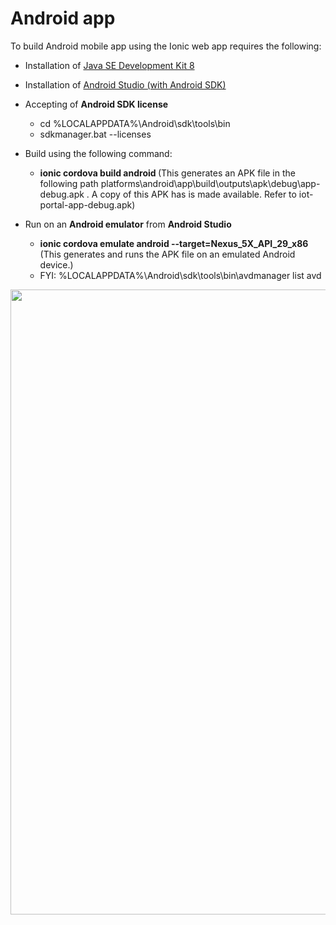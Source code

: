 # Android app

To build Android mobile app using the Ionic web app requires the following:

- Installation of [Java SE Development Kit 8](https://www.oracle.com/technetwork/java/javase/downloads/jdk8-downloads-2133151.html)
- Installation of [Android Studio (with Android SDK)](https://developer.android.com/studio)
- Accepting of <b>Android SDK license</b>

  - cd %LOCALAPPDATA%\Android\sdk\tools\bin
  - sdkmanager.bat --licenses
  
- Build using the following command: 

  - <b> ionic cordova build android </b>
    (This generates an APK file in the following path platforms\android\app\build\outputs\apk\debug\app-debug.apk . A copy of this APK has is made available. Refer to iot-portal-app-debug.apk)
  
- Run on an <b>Android emulator</b> from <b>Android Studio </b> 

  - <b> ionic cordova emulate android --target=Nexus_5X_API_29_x86 </b> (This generates and runs the APK file on an emulated Android device.)
  - FYI: %LOCALAPPDATA%\Android\sdk\tools\bin\avdmanager list avd


<img src="https://github.com/richmondu/libpyiotcloud/blob/master/_images/ui_androidemulator.png" width="1000"/>
